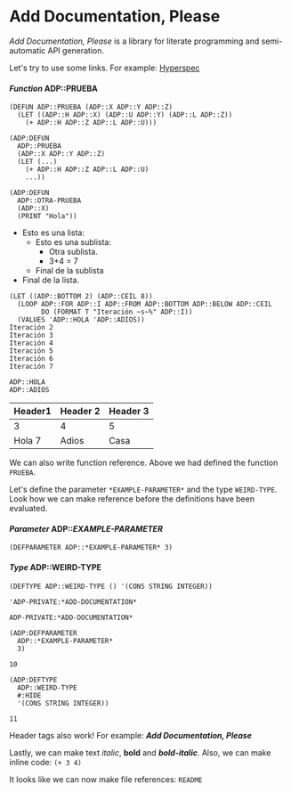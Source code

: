 # Add Documentation, Please

_Add Documentation, Please_ is a library for literate programming and semi-automatic API generation.

Let's try to use some links. For example: [Hyperspec](http://www.lispworks.com/documentation/HyperSpec/Front/)

#### ***Function*** ADP::PRUEBA

```Lisp
(DEFUN ADP::PRUEBA (ADP::X ADP::Y ADP::Z)
  (LET ((ADP::H ADP::X) (ADP::U ADP::Y) (ADP::L ADP::Z))
    (+ ADP::H ADP::Z ADP::L ADP::U)))
```

```
(ADP:DEFUN
  ADP::PRUEBA
  (ADP::X ADP::Y ADP::Z)
  (LET (...)
    (+ ADP::H ADP::Z ADP::L ADP::U)
    ...))

(ADP:DEFUN
  ADP::OTRA-PRUEBA
  (ADP::X)
  (PRINT "Hola"))
```

* Esto es una lista:
  * Esto es una sublista:
    * Otra sublista.
    * 3+4 = 7
  * Final de la sublista
* Final de la lista.

```
(LET ((ADP::BOTTOM 2) (ADP::CEIL 8))
  (LOOP ADP::FOR ADP::I ADP::FROM ADP::BOTTOM ADP::BELOW ADP::CEIL
        DO (FORMAT T "Iteración ~s~%" ADP::I))
  (VALUES 'ADP::HOLA 'ADP::ADIOS))
Iteración 2
Iteración 3
Iteración 4
Iteración 5
Iteración 6
Iteración 7

ADP::HOLA
ADP::ADIOS
```

| Header1 | Header 2 | Header 3 |
| --- | --- | --- |
| 3 | 4 | 5 |
| Hola 7 | Adios | Casa |


We can also write function reference. Above we had defined the function `PRUEBA`.

Let's define the parameter `*EXAMPLE-PARAMETER*` and the type `WEIRD-TYPE`. Look how we can make reference before the definitions have been evaluated.

#### ***Parameter*** ADP::*EXAMPLE-PARAMETER*

```Lisp
(DEFPARAMETER ADP::*EXAMPLE-PARAMETER* 3)
```

#### ***Type*** ADP::WEIRD-TYPE

```Lisp
(DEFTYPE ADP::WEIRD-TYPE () '(CONS STRING INTEGER))
```

```
'ADP-PRIVATE:*ADD-DOCUMENTATION*

ADP-PRIVATE:*ADD-DOCUMENTATION*

(ADP:DEFPARAMETER
  ADP::*EXAMPLE-PARAMETER*
  3)

10

(ADP:DEFTYPE
  ADP::WEIRD-TYPE
  #:HIDE
  '(CONS STRING INTEGER))

11
```

Header tags also work! For example: ***Add Documentation, Please***

Lastly, we can make text _italic_, **bold** and ***bold-italic***. Also, we can make inline code: `(+ 3 4)`

It looks like we can now make file references: `README`

